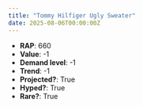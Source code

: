 ```yaml
---
title: "Tommy Hilfiger Ugly Sweater"
date: 2025-08-06T00:00:00Z
---
```

- **RAP**: 660
- **Value**: -1
- **Demand level**: -1
- **Trend**: -1
- **Projected?**: True
- **Hyped?**: True
- **Rare?**: True
